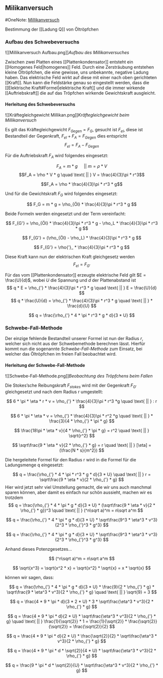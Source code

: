 ## Milikanversuch
#OneNote: [Millikanversuch](https://onedrive.live.com/view.aspx?resid=63471C1A420E058F%2135717&id=documents&wd=target%28Physik%2FQ1-2%2Fe-Feld.one%7CFD2FF94F-AEFD-47C3-9B01-19B7DF694908%2FMillikanversuch%7C05054B05-9F07-4ACB-9C33-8CBB8BD6D1B0%2F%29)

Bestimmung der [[Ladung Q]] von Öltröpfchen

### Aufbau des Schwebeversuchs
![[Millikanversuch Aufbau.png]]_Aufbau des Millikanversuches_

Zwischen zwei Platten eines [[Plattenkondensator]] entsteht ein [[Homogenes Feld|homogenes]] Feld. Durch eine Zersträubung entstehen kleine Öltröpfchen, die eine gewisse, uns unbekannte, negative Ladung haben. Das elektrische Feld wirkt auf diese mit einer nach oben gerichteten [[Kraft]]. Nun kann die Feldstärke genau so eingestellt werden, dass die [[Elektrische Kraft#Formel|elektrische Kraft]] und die immer wirkende [[Auftriebskraft]] die auf das Tröpfchen wirkende Gewichtskraft ausgleicht.

#### Herleitung des Schwebeversuchs

![[Kräftegleichgewicht Millikan.png]]_Kräftegleichgewicht beim Millikanversuch_

Es gilt das Kräftegleichgewicht $F_{Gegen} = F_{G}$, gesucht ist $F_{el}$, diese ist Bestandteil der Gegenkraft, $F_{el} + F_A = F_{Gegen}$ dies entspricht $$F_{el} = F_A - F_{Gegen}$$

Für die Auftriebskraft $F_A$ wird folgendes eingesetzt:
        
$$F_A = m * g \quad \text{ || } m = \rho * V$$
$$F_A = \rho * V * g \quad \text{ || } V = \frac{4}{3}\pi * r^3$$
        
$$F_A = \rho * \frac{4}{3}\pi * r^3 * g$$
        
Und für die Gewichtskraft $F_G$ wird folgendes eingesetzt:
        
$$
        F_G = m * g = \rho_{Öl} * \frac{4}{3}\pi * r^3 * g
        $$
        
Beide Formeln werden eingesetzt und der Term vereinfacht:
        
$$
        F_{G'} = \rho_{Öl} * \frac{4}{3}\pi * r^3 * g - \rho_L * \frac{4}{3}\pi * r^3 * g
        $$
        
$$
        F_{G'} = (\rho_{Öl} - \rho_L) * \frac{4}{3}\pi * r^3 * g
        $$
        
$$
        F_{G'} = \rho{'}_ * \frac{4}{3}\pi * r^3 * g
        $$

Diese Kraft kann nun der elektrischen Kraft gleichgesetz werden
$$
        F_{el} = F_{G'}
        $$

Für das vom [[Plattenkondensator]] erzeugte elektrische Feld gilt $E = \frac{U}{d}$, wobei $U$ die Spannung und $d$ der Plattenabstand ist
$$
        q * E = \rho_{'} * \frac{4}{3}\pi * r^3 * g \quad \text{ || } E = \frac{U}{d}
        $$
$$
        q * \frac{U}{d} = \rho_{'} * \frac{4}{3}\pi * r^3 * g \quad \text{ || } * \frac{d}{U}
        $$
        
$$
        q = \frac{\rho_{'} * 4 * \pi * r^3 * g * d}{3 * U}
        $$

### Schwebe-Fall-Methode
Der einzige fehlende Bestandteil unserer Formel ist nun der Radius $r$, welcher sich nicht aus der Schwebemethode berechnen lässt. Hierfür kommt nun die sogenannte _Schwebe-Fall-Methode_ zum Einsatz, bei welcher das Öltröpfchen im freien Fall beobachtet wird.

#### Herleitung der Schwebe-Fall-Methode
![[Schwebe-Fall-Methode.png]]_Beobachtung des Tröpfchens beim Fallen_

Die Stokes’sche Reibungskraft $F_{stokes}$ wird mit der Gegenkraft $F_{G'}$ gleichgesetzt und nach dem Radius r umgestellt:
        
$$
        6 * \pi * \eta * r * v = \rho_{'} * \frac{4}{3}\pi * r^3 *g \quad \text{ || } : r
        $$
        
$$
        6 * \pi * \eta * v = \rho_{'} * \frac{4}{3}\pi * r^2 *g \quad \text{ || } * \frac{3}{4 * \rho_{'} * \pi * g}
        $$
        
$$
        \frac{18\pi * \eta * v}{4 * \rho_{'} * \pi * g} = r^2 \quad \text{ || } \sqrt{r^2}
        $$
        
$$
        \sqrt\frac{9 * \eta * v}{2 * \rho_{'} * g} = r \quad \text{ || } [\eta] = (\frac{N * s}{m^2})
        $$
        
Die hergeleitete Formel für den Radius r wird in die Formel für die Ladungsmenge q eingesetzt:

  
$$
        q = \frac{\rho_{'} * 4 * \pi * r^3 * g * d}{3 * U} \quad \text{ || } r = \sqrt\frac{9 * \eta * v}{2 * \rho_{'} * g}
        $$
Hier wird jetzt sehr viel Umstellung gemacht, die wir uns auch manchmal sparen können, aber damit es einfach nur schön aussieht, machen wir es trotzdem
$$
        q = \frac{\rho_{'} * 4 * \pi * g * d}{3 * U} * (\sqrt\frac{9 * \eta * v}{2 * \rho_{'} * g})^3 \quad \text{ || } (^n\sqrt a)^m = n\sqrt a^m
        $$
        
$$
        q = \frac{\rho_{'} * 4 * \pi * g * d}{3 * U} * \sqrt\frac{9^3 * \eta^3 * v^3}{2^3 * \rho_{'}^3 * g^3}
        $$
        
$$
        q = \frac{\rho_{'} * 4 * \pi * g * d}{3 * U} * \sqrt\frac{9^3 * \eta^3 * v^3}{2^3 * \rho_{'}^3 * g^3}
        $$
        
Anhand dieses Potenzgesetzes...
        
$$
        (^n\sqrt a)^m = n\sqrt a^m
        $$
        
$$
        \sqrt{x^3} = \sqrt{x^2 * x} = \sqrt{x^2} * \sqrt{x} = x * \sqrt{x}
        $$
        
können wir sagen, dass:
        
$$
        q = \frac{\rho_{'} * 4 * \pi * g * d}{3 * U} * \frac{9}{2 * \rho_{'} * g} * \sqrt\frac{9 * \eta^3 * v^3}{2 * \rho_{'} * g} \quad \text{ || } \sqrt{9} = 3
        $$
        
$$
        q = \frac{4 * 9 * \pi * d}{3 * 2 * U} * 3 * \sqrt\frac{\eta^3 * v^3}{2 * \rho_{'} * g}
        $$
        
$$
        q = \frac{4 * 9 * \pi * d}{2 * U} * \sqrt\frac{\eta^3 * v^3}{2 * \rho_{'} * g} \quad \text{ || } \frac{1}{\sqrt{2}} * 1 = \frac{1}{\sqrt{2}} * \frac{\sqrt{2}}{\sqrt{2}} = \frac{\sqrt{2}}{2}
        $$
        
$$
        q = \frac{4 * 9 * \pi * d}{2 * U} * \frac{\sqrt{2}}{2} * \sqrt\frac{\eta^3 * v^3}{2 * \rho_{'} * g}
        $$
        
$$
        q = \frac{4 * 9 * \pi * d * \sqrt{2}}{4 * U}  * \sqrt\frac{\eta^3 * v^3}{2 * \rho_{'} * g} 
        $$
        
$$
        q = \frac{9 * \pi * d * \sqrt{2}}{U}  * \sqrt\frac{\eta^3 * v^3}{2 * \rho_{'} * g} 
        $$
        
    